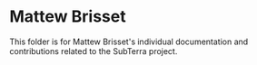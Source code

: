 # Mattew Brisset

This folder is for Mattew Brisset's individual documentation and contributions related to the SubTerra project.

